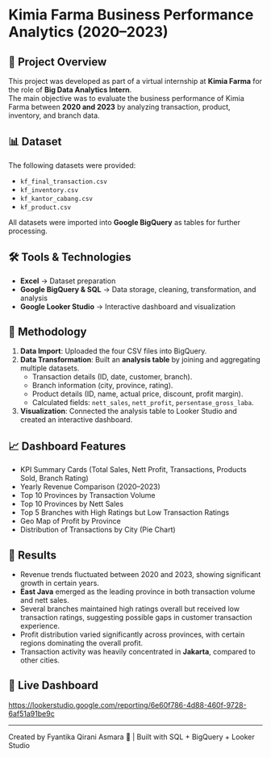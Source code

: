 # Kimia Farma Business Performance Analytics (2020–2023)

## 📌 Project Overview
This project was developed as part of a virtual internship at **Kimia Farma** for the role of **Big Data Analytics Intern**.  
The main objective was to evaluate the business performance of Kimia Farma between **2020 and 2023** by analyzing transaction, product, inventory, and branch data.

## 📊 Dataset
The following datasets were provided:
- `kf_final_transaction.csv`
- `kf_inventory.csv`
- `kf_kantor_cabang.csv`
- `kf_product.csv`

All datasets were imported into **Google BigQuery** as tables for further processing.

## 🛠 Tools & Technologies
- **Excel** → Dataset preparation
- **Google BigQuery & SQL** → Data storage, cleaning, transformation, and analysis
- **Google Looker Studio** → Interactive dashboard and visualization

## 🔎 Methodology
1. **Data Import**: Uploaded the four CSV files into BigQuery.  
2. **Data Transformation**: Built an **analysis table** by joining and aggregating multiple datasets.  
   - Transaction details (ID, date, customer, branch).  
   - Branch information (city, province, rating).  
   - Product details (ID, name, actual price, discount, profit margin).  
   - Calculated fields: `nett_sales`, `nett_profit`, `persentase_gross_laba`.  
3. **Visualization**: Connected the analysis table to Looker Studio and created an interactive dashboard.

## 📈 Dashboard Features
- KPI Summary Cards (Total Sales, Nett Profit, Transactions, Products Sold, Branch Rating)  
- Yearly Revenue Comparison (2020–2023)  
- Top 10 Provinces by Transaction Volume  
- Top 10 Provinces by Nett Sales  
- Top 5 Branches with High Ratings but Low Transaction Ratings  
- Geo Map of Profit by Province  
- Distribution of Transactions by City (Pie Chart)  

## 🚀 Results
- Revenue trends fluctuated between 2020 and 2023, showing significant growth in certain years.  
- **East Java** emerged as the leading province in both transaction volume and nett sales.  
- Several branches maintained high ratings overall but received low transaction ratings, suggesting possible gaps in customer transaction experience.  
- Profit distribution varied significantly across provinces, with certain regions dominating the overall profit.  
- Transaction activity was heavily concentrated in **Jakarta**, compared to other cities.  

## 🔗 Live Dashboard
https://lookerstudio.google.com/reporting/6e60f786-4d88-460f-9728-6af51a91be9c

---

Created by Fyantika Qirani Asmara 🌟 | Built with SQL + BigQuery + Looker Studio

